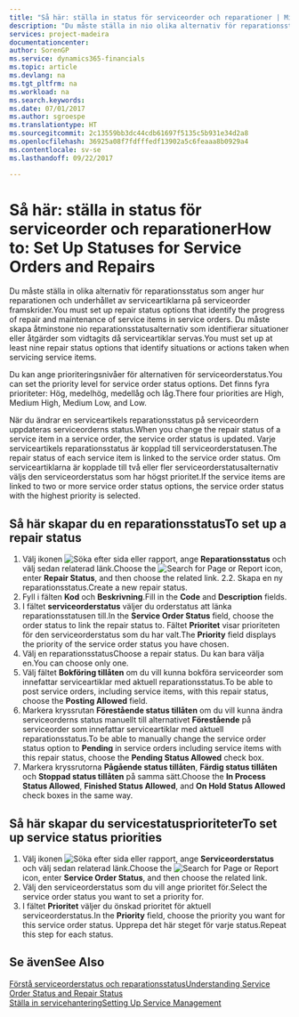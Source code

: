 ```yaml
---
title: "Så här: ställa in status för serviceorder och reparationer | Microsoft Docs"
description: "Du måste ställa in nio olika alternativ för reparationsstatus som anger hur reparationen och underhållet av serviceartiklarna på serviceorder framskrider."
services: project-madeira
documentationcenter: 
author: SorenGP
ms.service: dynamics365-financials
ms.topic: article
ms.devlang: na
ms.tgt_pltfrm: na
ms.workload: na
ms.search.keywords: 
ms.date: 07/01/2017
ms.author: sgroespe
ms.translationtype: HT
ms.sourcegitcommit: 2c13559bb3dc44cdb61697f5135c5b931e34d2a8
ms.openlocfilehash: 36925a08f7fdfffedf13902a5c6feaaa8b0929a4
ms.contentlocale: sv-se
ms.lasthandoff: 09/22/2017

---
```

# <a name="how-to-set-up-statuses-for-service-orders-and-repairs"></a><span data-ttu-id="f6c7d-103">Så här: ställa in status för serviceorder och reparationer</span><span class="sxs-lookup"><span data-stu-id="f6c7d-103">How to: Set Up Statuses for Service Orders and Repairs</span></span>
<span data-ttu-id="f6c7d-104">Du måste ställa in olika alternativ för reparationsstatus som anger hur reparationen och underhållet av serviceartiklarna på serviceorder framskrider.</span><span class="sxs-lookup"><span data-stu-id="f6c7d-104">You must set up repair status options that identify the progress of repair and maintenance of service items in service orders.</span></span> <span data-ttu-id="f6c7d-105">Du måste skapa åtminstone nio reparationsstatusalternativ som identifierar situationer eller åtgärder som vidtagits då serviceartiklar servas.</span><span class="sxs-lookup"><span data-stu-id="f6c7d-105">You must set up at least nine repair status options that identify situations or actions taken when servicing service items.</span></span>  

<span data-ttu-id="f6c7d-106">Du kan ange prioriteringsnivåer för alternativen för serviceorderstatus.</span><span class="sxs-lookup"><span data-stu-id="f6c7d-106">You can set the priority level for service order status options.</span></span> <span data-ttu-id="f6c7d-107">Det finns fyra prioriteter: Hög, medelhög, medellåg och låg.</span><span class="sxs-lookup"><span data-stu-id="f6c7d-107">There four priorities are High, Medium High, Medium Low, and Low.</span></span>  
  
<span data-ttu-id="f6c7d-108">När du ändrar en serviceartikels reparationsstatus på serviceordern uppdateras serviceorderns status.</span><span class="sxs-lookup"><span data-stu-id="f6c7d-108">When you change the repair status of a service item in a service order, the service order status is updated.</span></span> <span data-ttu-id="f6c7d-109">Varje serviceartikels reparationsstatus är kopplad till serviceorderstatusen.</span><span class="sxs-lookup"><span data-stu-id="f6c7d-109">The repair status of each service item is linked to the service order status.</span></span> <span data-ttu-id="f6c7d-110">Om serviceartiklarna är kopplade till två eller fler serviceorderstatusalternativ väljs den serviceorderstatus som har högst prioritet.</span><span class="sxs-lookup"><span data-stu-id="f6c7d-110">If the service items are linked to two or more service order status options, the service order status with the highest priority is selected.</span></span>  

## <a name="to-set-up-a-repair-status"></a><span data-ttu-id="f6c7d-111">Så här skapar du en reparationsstatus</span><span class="sxs-lookup"><span data-stu-id="f6c7d-111">To set up a repair status</span></span>  
1. <span data-ttu-id="f6c7d-112">Välj ikonen ![Söka efter sida eller rapport](media/ui-search/search_small.png "ikonen Söka efter sida eller rapport"), ange **Reparationsstatus** och välj sedan relaterad länk.</span><span class="sxs-lookup"><span data-stu-id="f6c7d-112">Choose the ![Search for Page or Report](media/ui-search/search_small.png "Search for Page or Report icon") icon, enter **Repair Status**, and then choose the related link.</span></span> <span data-ttu-id="f6c7d-113">2.</span><span class="sxs-lookup"><span data-stu-id="f6c7d-113">2.</span></span> <span data-ttu-id="f6c7d-114">Skapa en ny reparationsstatus.</span><span class="sxs-lookup"><span data-stu-id="f6c7d-114">Create a new repair status.</span></span>  
3. <span data-ttu-id="f6c7d-115">Fyll i fälten **Kod** och **Beskrivning**.</span><span class="sxs-lookup"><span data-stu-id="f6c7d-115">Fill in the **Code** and **Description** fields.</span></span>  
4. <span data-ttu-id="f6c7d-116">I fältet **serviceorderstatus** väljer du orderstatus att länka reparationsstatusen till.</span><span class="sxs-lookup"><span data-stu-id="f6c7d-116">In the **Service Order Status** field, choose the order status to link the repair status to.</span></span> <span data-ttu-id="f6c7d-117">Fältet **Prioritet** visar prioriteten för den serviceorderstatus som du har valt.</span><span class="sxs-lookup"><span data-stu-id="f6c7d-117">The **Priority** field displays the priority of the service order status you have chosen.</span></span>  
5. <span data-ttu-id="f6c7d-118">Välj en reparationsstatus</span><span class="sxs-lookup"><span data-stu-id="f6c7d-118">Choose a repair status.</span></span> <span data-ttu-id="f6c7d-119">Du kan bara välja en.</span><span class="sxs-lookup"><span data-stu-id="f6c7d-119">You can choose only one.</span></span>  
6. <span data-ttu-id="f6c7d-120">Välj fältet **Bokföring tillåten** om du vill kunna bokföra serviceorder som innefattar serviceartiklar med aktuell reparationsstatus.</span><span class="sxs-lookup"><span data-stu-id="f6c7d-120">To be able to post service orders, including service items, with this repair status, choose the **Posting Allowed** field.</span></span>  
7. <span data-ttu-id="f6c7d-121">Markera kryssrutan **Förestående status tillåten** om du vill kunna ändra serviceorderns status manuellt till alternativet **Förestående** på serviceorder som innefattar serviceartiklar med aktuell reparationsstatus.</span><span class="sxs-lookup"><span data-stu-id="f6c7d-121">To be able to manually change the service order status option to **Pending** in service orders including service items with this repair status, choose the **Pending Status Allowed** check box.</span></span>  
8. <span data-ttu-id="f6c7d-122">Markera kryssrutorna **Pågående status tillåten**, **Färdig status tillåten** och **Stoppad status tillåten** på samma sätt.</span><span class="sxs-lookup"><span data-stu-id="f6c7d-122">Choose the **In Process Status Allowed**, **Finished Status Allowed**, and **On Hold Status Allowed** check boxes in the same way.</span></span>
  
## <a name="to-set-up-service-status-priorities"></a><span data-ttu-id="f6c7d-123">Så här skapar du servicestatusprioriteter</span><span class="sxs-lookup"><span data-stu-id="f6c7d-123">To set up service status priorities</span></span>  
1. <span data-ttu-id="f6c7d-124">Välj ikonen ![Söka efter sida eller rapport](media/ui-search/search_small.png "ikonen Söka efter sida eller rapport"), ange **Serviceorderstatus** och välj sedan relaterad länk.</span><span class="sxs-lookup"><span data-stu-id="f6c7d-124">Choose the ![Search for Page or Report](media/ui-search/search_small.png "Search for Page or Report icon") icon, enter **Service Order Status**, and then choose the related link.</span></span>  
2. <span data-ttu-id="f6c7d-125">Välj den serviceorderstatus som du vill ange prioritet för.</span><span class="sxs-lookup"><span data-stu-id="f6c7d-125">Select the service order status you want to set a priority for.</span></span>  
3. <span data-ttu-id="f6c7d-126">I fältet **Prioritet** väljer du önskad prioritet för aktuell serviceorderstatus.</span><span class="sxs-lookup"><span data-stu-id="f6c7d-126">In the **Priority** field, choose the priority you want for this service order status.</span></span> <span data-ttu-id="f6c7d-127">Upprepa det här steget för varje status.</span><span class="sxs-lookup"><span data-stu-id="f6c7d-127">Repeat this step for each status.</span></span>  
  
## <a name="see-also"></a><span data-ttu-id="f6c7d-128">Se även</span><span class="sxs-lookup"><span data-stu-id="f6c7d-128">See Also</span></span>  
[<span data-ttu-id="f6c7d-129">Förstå serviceorderstatus och reparationsstatus</span><span class="sxs-lookup"><span data-stu-id="f6c7d-129">Understanding Service Order Status and Repair Status</span></span>]()  
[<span data-ttu-id="f6c7d-130">Ställa in servicehantering</span><span class="sxs-lookup"><span data-stu-id="f6c7d-130">Setting Up Service Management</span></span>](service-setup-service.md)  


